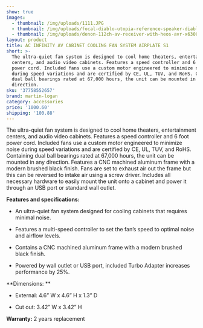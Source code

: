 ```yaml
---
show: true
images:
  - thumbnail: /img/uploads/1111.JPG
  - thumbnail: /img/uploads/focal-diablo-utopia-reference-speaker-diablo-utopia.jpg
  - thumbnail: /img/uploads/denon-112ch-av-receiver-with-heos-avr-x6300h.png
layout: product
title: AC INFINITY AV CABINET COOLING FAN SYSTEM AIRPLATE S1
short: >-
  The ultra-quiet fan system is designed to cool home theaters, entertainment
  centers, and audio video cabinets. Features a speed controller and 6 foot
  power cord. Included fans use a custom motor engineered to minimize noise
  during speed variations and are certified by CE, UL, TUV, and RoHS. Containing
  dual ball bearings rated at 67,000 hours, the unit can be mounted in any
  direction.
sku: '37758552657'
brand: martin-logan
category: accessories
price: '1000.60'
shipping: '100.88'
---
```

The ultra-quiet fan system is designed to cool home theaters, entertainment centers, and audio video cabinets. Features a speed controller and 6 foot power cord. Included fans use a custom motor engineered to minimize noise during speed variations and are certified by CE, UL, TUV, and RoHS. Containing dual ball bearings rated at 67,000 hours, the unit can be mounted in any direction. Features a CNC machined aluminum frame with a modern brushed black finish. Fans are set to exhaust air out the frame but this can be reversed to intake air using a screw driver. Includes all necessary hardware to easily mount the unit onto a cabinet and power it through an USB port or standard wall outlet.

**Features and specifications:**

* An ultra-quiet fan system designed for cooling cabinets that requires minimal noise.

* Features a multi-speed controller to set the fan’s speed to optimal noise and airflow levels.

* Contains a CNC machined aluminum frame with a modern brushed black finish.

* Powered by wall outlet or USB port, included Turbo Adapter increases performance by 25%.

**Dimensions: **

* External: 4.6” W x 4.6” H x 1.3” D

* Cut out: 3.42” W x 3.42” H

**Warranty:** 2 years replacement
